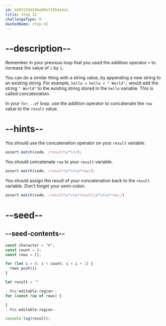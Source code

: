 ```yaml
---
id: 660f229d2dbe09ef2954a4a1
title: Step 32
challengeType: 0
dashedName: step-32
---
```


# --description--

Remember in your previous loop that you used the addition operator `+` to increase the value of `i` by `1`.

You can do a similar thing with a string value, by appending a new string to an existing string. For example, `hello = hello + " World";` would add the string `" World"` to the existing string stored in the `hello` variable. This is called <dfn>concatenation</dfn>.

In your `for...of` loop, use the addition operator to concatenate the `row` value to the `result` value.

# --hints--

You should use the concatenation operator on your `result` variable.

```js
assert.match(code, /result\s*\+/);
```

You should concatenate `row` to your `result` variable.

```js
assert.match(code, /result\s*\+\s*row/);
```

You should assign the result of your concatenation back to the `result` variable. Don't forget your semi-colon.

```js
assert.match(code, /result\s*=\s*result\s*\+\s*row;/)
```

# --seed--

## --seed-contents--

```js
const character = "#";
const count = 8;
const rows = [];

for (let i = 0; i < count; i = i + 1) {
  rows.push(i)
}

let result = ""

--fcc-editable-region--
for (const row of rows) {

}
--fcc-editable-region--

console.log(result);
```
